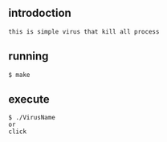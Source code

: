 ## introdoction
	this is simple virus that kill all process

## running
	$ make

## execute
	$ ./VirusName
	or
	click
